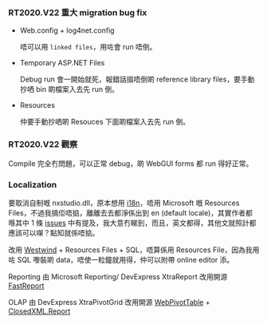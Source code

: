 ﻿### RT2020.V22 重大 migration bug fix

  - Web.config + log4net.config

    唔可以用 `linked files`，用咗會 run 唔倒。

  - Temporary ASP.NET Files

    Debug run 會一開始就死，報錯話搵唔倒啲 reference library files，要手動抄哂 bin 啲檔案入去先 run 倒。

  - Resources

    仲要手動抄哂啲 Resouces 下面啲檔案入去先 run 倒。

### RT2020.V22 觀察

Compile 完全冇問題，可以正常 debug，啲 WebGUI forms 都 run 得好正常。

### Localization
要取消自制嘅 nxstudio.dll，原本想用 [i18n](https://github.com/turquoiseowl/i18n)，唔用 Microsoft 嘅 Resources Files，不過我搞佢唔掂，離離去去都淨係出到 en (default locale)，其實作者都喺其中 1 條 [issues](https://github.com/turquoiseowl/i18n/issues/378#issuecomment-430245684) 中有提及，我大意冇睇到，而且，英文都得，其他文就照計都應該可以㗎？點知就係唔掂。

改用 [Westwind](https://github.com/RickStrahl/Westwind.Globalization) + Resources Files + SQL，唔算係用 Resources File，因為我用咗 SQL 嚟裝啲 data，唔使一粒鐘就用得，仲可以附帶 online editor 添。

Reporting 由 Microsoft Reporting/ DevExpress XtraReport 改用開源 [FastReport](https://www.fast-report.com/en/)

OLAP 由 DevExpress XtraPivotGrid 改用開源 [WebPivotTable](https://webpivottable.com/) + [ClosedXML.Report](https://closedxml.github.io/ClosedXML.Report/docs/en/)